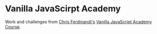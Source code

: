 # Vanilla JavaScirpt Academy

Work and challenges from [Chris Ferdinandi's](https://gomakethings.com/) [Vanilla JavaScript Academy Course](https://vanillajsacademy.com/).
